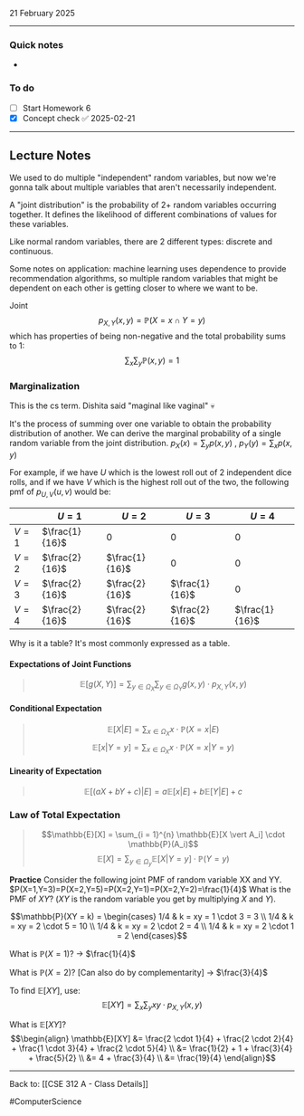 21 February 2025

---
### Quick notes
- 

### To do
- [ ] Start Homework 6
- [x] Concept check ✅ 2025-02-21

---
## Lecture Notes

We used to do multiple "independent" random variables, but now we're gonna talk about multiple variables that aren't necessarily independent. 

A "joint distribution" is the probability of 2+ random variables occurring together. It defines the likelihood of different combinations of values for these variables.

Like normal random variables, there are 2 different types: discrete and continuous. 

Some notes on application: machine learning uses dependence to provide recommendation algorithms, so multiple random variables that might be dependent on each other is getting closer to where we want to be. 

Joint 
$$p_{X, Y} (x, y) = \mathbb{P}(X = x \cap Y = y)$$
which has properties of being non-negative and the total probability sums to 1:
$$\sum_x \sum_y \mathbb{P}(x, y) = 1$$
### Marginalization
This is the cs term. 
Dishita said "maginal like vaginal" :skull:

It's the process of summing over one variable to obtain the probability distribution of another. We can derive the marginal probability of a single random variable from the joint distribution. 
$p_X(x) = \sum_y p(x, y)$ , $p_Y(y) = \sum_x p(x, y)$  

For example, if we have $U$ which is the lowest roll out of 2 independent dice rolls, and if we have $V$ which is the highest roll out of the two, the following pmf of $p_{U, V}(u, v)$ would be:

|         | $U = 1$        | $U = 2$        | $U = 3$        | $U = 4$        |
| ------- | -------------- | -------------- | -------------- | -------------- |
| $V = 1$ | $\frac{1}{16}$ | 0              | 0              | 0              |
| $V = 2$ | $\frac{2}{16}$ | $\frac{1}{16}$ | 0              | 0              |
| $V = 3$ | $\frac{2}{16}$ | $\frac{2}{16}$ | $\frac{1}{16}$ | 0              |
| $V = 4$ | $\frac{2}{16}$ | $\frac{2}{16}$ | $\frac{2}{16}$ | $\frac{1}{16}$ |
Why is it a table? It's most commonly expressed as a table.

#### Expectations of Joint Functions
>$$\mathbb{E}[g(X, Y)] = \sum_{y \in \Omega_X} \sum_{y \in \Omega_Y} g(x, y) \cdot p_{X, Y}(x, y)$$

#### Conditional Expectation
>$$\mathbb{E}[X | E] = \sum_{x \in \Omega_X} x \cdot \mathbb{P}(X = x | E)$$
>$$\mathbb{E}[x | Y = y] = \sum_{x \in \Omega_X} x \cdot \mathbb{P}(X = x | Y = y)$$

#### Linearity of Expectation
>$$\mathbb{E}[(aX + bY + c) \vert E] = a\mathbb{E}[x | E] + b\mathbb{E}[Y \vert E] + c$$

### Law of Total Expectation
>$$\mathbb{E}[X] = \sum_{i = 1}^{n} \mathbb{E}[X \vert A_i] \cdot \mathbb{P}(A_i)$$
>$$\mathbb{E}[X] = \sum_{y \in \Omega_y} \mathbb{E}[X \vert Y = y] \cdot \mathbb{P}(Y = y)$$

**Practice**
Consider the following joint PMF of random variable XX and YY. $P(X=1,Y=3)=P(X=2,Y=5)=P(X=2,Y=1)=P(X=2,Y=2)=\frac{1}{4}​$
What is the PMF of $XY$? ($XY$ is the random variable you get by multiplying $X$ and $Y$).

$$\mathbb{P}(XY = k) = \begin{cases}
	1/4 & k = xy = 1 \cdot 3 = 3 \\
	1/4 & k = xy = 2 \cdot 5 = 10 \\
	1/4 & k = xy = 2 \cdot 2 = 4 \\
	1/4 & k = xy = 2 \cdot 1 = 2
\end{cases}$$

What is $\mathbb{P}(X = 1)$?
-> $\frac{1}{4}$

What is $\mathbb{P}(X = 2)$? [Can also do by complementarity]
-> $\frac{3}{4}$


To find $\mathbb{E}[XY]$, use:
$$\mathbb{E}[XY] = \sum_{x}\sum_{y} xy \cdot p_{X, Y}(x, y)$$

What is $\mathbb{E}[XY]$?
$$\begin{align}
 \mathbb{E}[XY] &= \frac{2 \cdot 1}{4} + \frac{2 \cdot 2}{4} + \frac{1 \cdot 3}{4} + \frac{2 \cdot 5}{4} \\
&= \frac{1}{2} + 1 + \frac{3}{4} + \frac{5}{2}  \\
&= 4 + \frac{3}{4} \\
&= \frac{19}{4}
\end{align}$$


---
Back to: [[CSE 312 A - Class Details]]

#ComputerScience